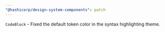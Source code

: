 ```yaml
---
"@hashicorp/design-system-components": patch
---
```


`CodeBlock` - Fixed the default token color in the syntax highlighting theme.
